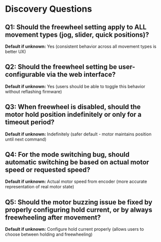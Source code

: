 # Discovery Questions

## Q1: Should the freewheel setting apply to ALL movement types (jog, slider, quick positions)?
**Default if unknown:** Yes (consistent behavior across all movement types is better UX)

## Q2: Should the freewheel setting be user-configurable via the web interface?
**Default if unknown:** Yes (users should be able to toggle this behavior without reflashing firmware)

## Q3: When freewheel is disabled, should the motor hold position indefinitely or only for a timeout period?
**Default if unknown:** Indefinitely (safer default - motor maintains position until next command)

## Q4: For the mode switching bug, should automatic switching be based on actual motor speed or requested speed?
**Default if unknown:** Actual motor speed from encoder (more accurate representation of real motor state)

## Q5: Should the motor buzzing issue be fixed by properly configuring hold current, or by always freewheeling after movement?
**Default if unknown:** Configure hold current properly (allows users to choose between holding and freewheeling)
